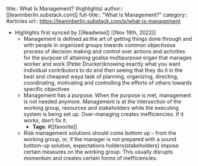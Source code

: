 title:: What Is Management? (highlights)
author:: [[leaninberlin.substack.com]]
full-title:: "What Is Management?"
category:: #articles
url:: https://leaninberlin.substack.com/p/what-is-management

- Highlights first synced by [[Readwise]] [[Nov 19th, 2022]]
	- Management is defined as:the art of getting things done through and with people in organized groups towards common objectivesa process of decision making and control over actions and activities for the purpose of attaining goalsa multipurpose organ that manages worker and work (Peter Drucker)knowing exactly what you want individual contributors to do and then seeing that they do it in the best and cheapest waya task of planning, organizing, directing, coordinating, motivating and controlling the efforts of others towards specific objectives
	- Management has a purpose. When the purpose is met, management is not needed anymore. Management is at the intersection of the working group, resources and stakeholders while the executing system is being set up. Over-managing creates inefficiencies. If it works, don’t fix it.
		- **Tags**: #[[favorite]]
	- Risk management solutions should come bottom up – from the working group, or, if the manager is not prepared with a sound bottom-up solution, expectations holders(stakeholders) impose certain measures on the working group. This usually disrupts momentum and creates certain forms of inefficiencies.
